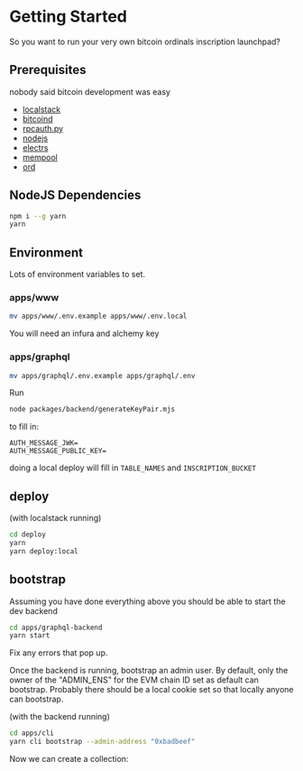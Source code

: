 # Getting Started

So you want to run your very own bitcoin ordinals inscription launchpad?

## Prerequisites

nobody said bitcoin development was easy

- [localstack](https://docs.localstack.cloud/getting-started/)
- [bitcoind](https://github.com/bitcoin/bitcoin/releases)
- [rpcauth.py](https://github.com/bitcoin/bitcoin/blob/master/share/rpcauth/rpcauth.py)
- [nodejs](https://nodejs.org/en/download/current)
- [electrs](https://github.com/romanz/electrs)
- [mempool](https://github.com/mempool/mempool)
- [ord](https://github.com/ordinals/ord/releases)

## NodeJS Dependencies

```bash
npm i --g yarn
yarn
```

## Environment

Lots of environment variables to set.

### apps/www

```bash
mv apps/www/.env.example apps/www/.env.local
```

You will need an infura and alchemy key

### apps/graphql

```bash
mv apps/graphql/.env.example apps/graphql/.env
```

Run

```bash
node packages/backend/generateKeyPair.mjs
```

to fill in:

```
AUTH_MESSAGE_JWK=
AUTH_MESSAGE_PUBLIC_KEY=
```

doing a local deploy will fill in `TABLE_NAMES` and `INSCRIPTION_BUCKET`

## deploy

(with localstack running)

```bash
cd deploy
yarn
yarn deploy:local
```

## bootstrap

Assuming you have done everything above you should be able to start the dev backend

```bash
cd apps/graphql-backend
yarn start
```

Fix any errors that pop up.

Once the backend is running, bootstrap an admin user. By default, only the owner of the "ADMIN_ENS" for the EVM chain ID set as default can bootstrap. Probably there should be a local cookie set so that locally anyone can bootstrap.

(with the backend running)

```bash
cd apps/cli
yarn cli bootstrap --admin-address "0xbadbeef"
```

Now we can create a collection:
